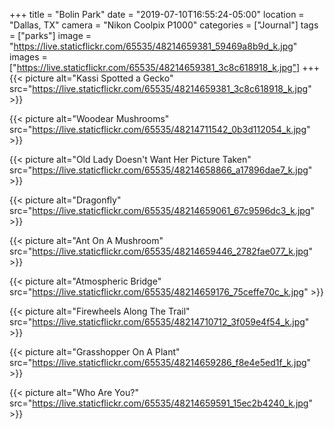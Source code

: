 +++
title = "Bolin Park"
date = "2019-07-10T16:55:24-05:00"
location = "Dallas, TX"
camera = "Nikon Coolpix P1000"
categories = ["Journal"]
tags = ["parks"]
image = "https://live.staticflickr.com/65535/48214659381_59469a8b9d_k.jpg"
images = ["https://live.staticflickr.com/65535/48214659381_3c8c618918_k.jpg"]
+++
{{< picture alt="Kassi Spotted a Gecko" src="https://live.staticflickr.com/65535/48214659381_3c8c618918_k.jpg" >}}
<!--more-->

{{< picture alt="Woodear Mushrooms" src="https://live.staticflickr.com/65535/48214711542_0b3d112054_k.jpg" >}}

{{< picture alt="Old Lady Doesn't Want Her Picture Taken" src="https://live.staticflickr.com/65535/48214658866_a17896dae7_k.jpg" >}}

{{< picture alt="Dragonfly" src="https://live.staticflickr.com/65535/48214659061_67c9596dc3_k.jpg" >}}

{{< picture alt="Ant On A Mushroom" src="https://live.staticflickr.com/65535/48214659446_2782fae077_k.jpg" >}}

{{< picture alt="Atmospheric Bridge" src="https://live.staticflickr.com/65535/48214659176_75ceffe70c_k.jpg" >}}

{{< picture alt="Firewheels Along The Trail" src="https://live.staticflickr.com/65535/48214710712_3f059e4f54_k.jpg" >}}

{{< picture alt="Grasshopper On A Plant" src="https://live.staticflickr.com/65535/48214659286_f8e4e5ed1f_k.jpg" >}}

{{< picture alt="Who Are You?" src="https://live.staticflickr.com/65535/48214659591_15ec2b4240_k.jpg" >}}
